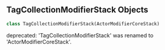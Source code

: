 ## TagCollectionModifierStack Objects

```python
class TagCollectionModifierStack(ActorModifierCoreStack)
```

deprecated: 'TagCollectionModifierStack' was renamed to 'ActorModifierCoreStack'.

<a id="unreal.MotionDesignTagLibrary"></a>